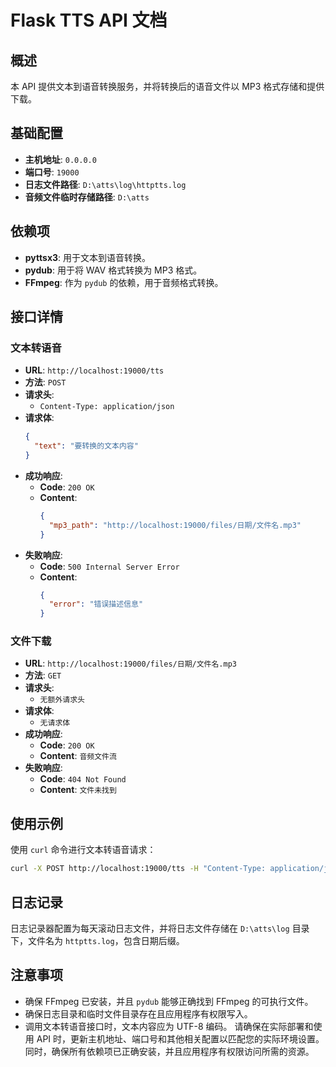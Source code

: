 # Flask TTS API 文档

## 概述
本 API 提供文本到语音转换服务，并将转换后的语音文件以 MP3 格式存储和提供下载。

## 基础配置
- **主机地址**: `0.0.0.0`
- **端口号**: `19000`
- **日志文件路径**: `D:\atts\log\httptts.log`
- **音频文件临时存储路径**: `D:\atts`

## 依赖项
- **pyttsx3**: 用于文本到语音转换。
- **pydub**: 用于将 WAV 格式转换为 MP3 格式。
- **FFmpeg**: 作为 `pydub` 的依赖，用于音频格式转换。

## 接口详情

### 文本转语音
- **URL**: `http://localhost:19000/tts`
- **方法**: `POST`
- **请求头**:
  - `Content-Type: application/json`
- **请求体**:
  ```json
  {
    "text": "要转换的文本内容"
  }
  ```
- **成功响应**:
  - **Code**: `200 OK`
  - **Content**:
    ```json
    {
      "mp3_path": "http://localhost:19000/files/日期/文件名.mp3"
    }
    ```
- **失败响应**:
  - **Code**: `500 Internal Server Error`
  - **Content**:
    ```json
    {
      "error": "错误描述信息"
    }
    ```

### 文件下载
- **URL**: `http://localhost:19000/files/日期/文件名.mp3`
- **方法**: `GET`
- **请求头**:
  - `无额外请求头`
- **请求体**:
  - `无请求体`
- **成功响应**:
  - **Code**: `200 OK`
  - **Content**: `音频文件流`
- **失败响应**:
  - **Code**: `404 Not Found`
  - **Content**: `文件未找到`

## 使用示例
使用 `curl` 命令进行文本转语音请求：
```bash
curl -X POST http://localhost:19000/tts -H "Content-Type: application/json" -d "{\"text\":\"你好你好!\"}"
```

## 日志记录
日志记录器配置为每天滚动日志文件，并将日志文件存储在 `D:\atts\log` 目录下，文件名为 `httptts.log`，包含日期后缀。

## 注意事项
- 确保 FFmpeg 已安装，并且 `pydub` 能够正确找到 FFmpeg 的可执行文件。
- 确保日志目录和临时文件目录存在且应用程序有权限写入。
- 调用文本转语音接口时，文本内容应为 UTF-8 编码。
请确保在实际部署和使用 API 时，更新主机地址、端口号和其他相关配置以匹配您的实际环境设置。同时，确保所有依赖项已正确安装，并且应用程序有权限访问所需的资源。
